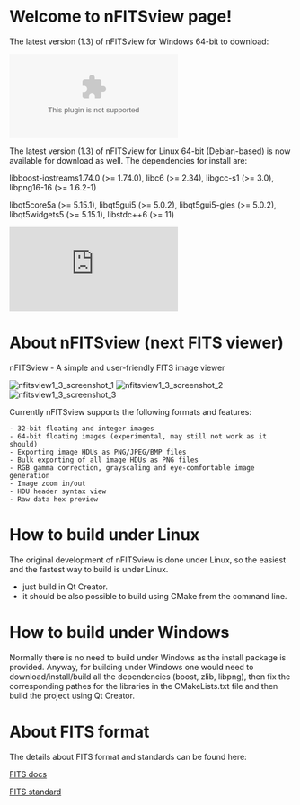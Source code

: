 # Welcome to nFITSview page!

The latest version (1.3) of nFITSview for Windows 64-bit to download:

![nfitsview1_3-setup-x64.exe](https://github.com/surhh/nfitsview/releases/download/v1.3/nfitsview1_3-setup-x64.exe)

The latest version (1.3) of nFITSview for Linux 64-bit (Debian-based) is now available for download as well. The dependencies for install are:

libboost-iostreams1.74.0 (>= 1.74.0), libc6 (>= 2.34), libgcc-s1 (>= 3.0), libpng16-16 (>= 1.6.2-1)

libqt5core5a (>= 5.15.1), libqt5gui5 (>= 5.0.2), libqt5gui5-gles (>= 5.0.2), libqt5widgets5 (>= 5.15.1), libstdc++6 (>= 11)

![nfitsview1_3-x64.deb](https://github.com/surhh/nfitsview/releases/download/v1.3/nfitsview1_3-x64.deb)


# About nFITSview  (next FITS viewer)
nFITSview - A simple and user-friendly FITS image viewer

![nfitsview1_3_screenshot_1](https://user-images.githubusercontent.com/109148999/199483028-5a383cda-3389-4793-8df9-4b558ab504b7.png)
![nfitsview1_3_screenshot_2](https://user-images.githubusercontent.com/109148999/199483066-552c2bce-06e8-4c9b-b913-f62b3290bbf4.png)
![nfitsview1_3_screenshot_3](https://user-images.githubusercontent.com/109148999/199483134-122cb761-3a97-47e6-8e39-c02ca06c144c.png)


Currently nFITSview supports the following formats and features:

    - 32-bit floating and integer images
    - 64-bit floating images (experimental, may still not work as it should)
    - Exporting image HDUs as PNG/JPEG/BMP files
    - Bulk exporting of all image HDUs as PNG files
    - RGB gamma correction, grayscaling and eye-comfortable image generation
    - Image zoom in/out
    - HDU header syntax view
    - Raw data hex preview
    
# How to build under Linux

The original development of nFITSview is done under Linux, so the easiest and the fastest way to build is under Linux.

- just build in Qt Creator. 
- it should be also possible to build using CMake from the command line.

# How to build under Windows

Normally there is no need to build under Windows as the install package is provided. 
Anyway, for building under Windows one would need to download/install/build all the dependencies (boost, zlib, libpng), then fix the
corresponding pathes for the libraries in the CMakeLists.txt file and then build the project using Qt Creator.

# About FITS format

The details about FITS format and standards can be found here:

[FITS docs](https://fits.gsfc.nasa.gov/fits_documentation.html)

[FITS standard](https://fits.gsfc.nasa.gov/fits_standard.html)

